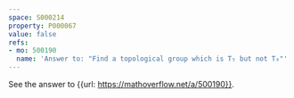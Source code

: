 ```yaml
---
space: S000214
property: P000067
value: false
refs:
- mo: 500190
  name: 'Answer to: "Find a topological group which is T₅ but not T₆"'
---
```


See the answer to {{url: https://mathoverflow.net/a/500190}}.
